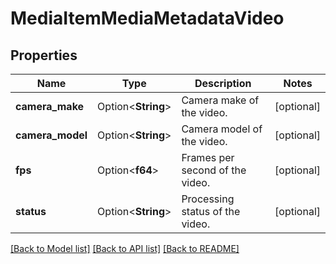 # MediaItemMediaMetadataVideo

## Properties

Name | Type | Description | Notes
------------ | ------------- | ------------- | -------------
**camera_make** | Option<**String**> | Camera make of the video. | [optional]
**camera_model** | Option<**String**> | Camera model of the video. | [optional]
**fps** | Option<**f64**> | Frames per second of the video. | [optional]
**status** | Option<**String**> | Processing status of the video. | [optional]

[[Back to Model list]](../README.md#documentation-for-models) [[Back to API list]](../README.md#documentation-for-api-endpoints) [[Back to README]](../README.md)


